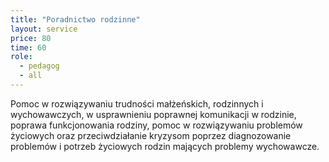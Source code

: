 ```yaml
---
title: "Poradnictwo rodzinne"
layout: service
price: 80
time: 60
role:
  - pedagog
  - all
---
```


Pomoc w rozwiązywaniu trudności małżeńskich, rodzinnych i wychowawczych, w usprawnieniu poprawnej komunikacji w rodzinie, poprawa funkcjonowania rodziny, pomoc w rozwiązywaniu problemów życiowych oraz przeciwdziałanie kryzysom poprzez diagnozowanie problemów i potrzeb życiowych rodzin mających problemy wychowawcze.

